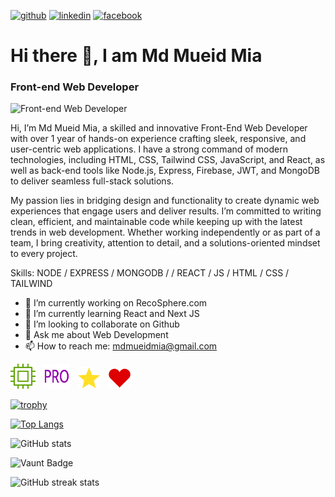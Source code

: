 [<img src='https://cdn.jsdelivr.net/npm/simple-icons@3.0.1/icons/github.svg' alt='github' height='40'>](https://github.com/Md-Mueid-Mia)  [<img src='https://cdn.jsdelivr.net/npm/simple-icons@3.0.1/icons/linkedin.svg' alt='linkedin' height='40'>](https://www.linkedin.com/in/https://www.linkedin.com/in/md-mueid-mia-7a4287254/)  [<img src='https://cdn.jsdelivr.net/npm/simple-icons@3.0.1/icons/facebook.svg' alt='facebook' height='40'>](https://www.facebook.com/https://www.facebook.com/35iy896jo0) 

# Hi there 👋, I am Md Mueid Mia
### Front-end Web Developer

![Front-end Web Developer](https://scontent.fjsr17-1.fna.fbcdn.net/v/t39.30808-6/471546819_2584270808435736_2274969574795758737_n.jpg?stp=dst-jpg_s960x960_tt6&_nc_cat=104&ccb=1-7&_nc_sid=127cfc&_nc_eui2=AeHOm5p-MKE5j2CmmrDaR_pAzeXXOmEilbfN5dc6YSKVt1I4tkCDXXsG_DpQtWPCI2cdI4aylJJOasVHOWjv2Ru_&_nc_ohc=Cttxd8903OAQ7kNvgGxamFq&_nc_zt=23&_nc_ht=scontent.fjsr17-1.fna&_nc_gid=AD7ZSF557wr_M6dG6_uVNJA&oh=00_AYAivH2_jlxXIoF6RFexlcbbbLJHrNyqxAfIpeMMb7lt2Q&oe=67735EA4)

Hi, I’m Md Mueid Mia, a skilled and innovative Front-End Web Developer with over 1 year of hands-on experience crafting sleek, responsive, and user-centric web applications. I have a strong command of modern technologies, including HTML, CSS, Tailwind CSS, JavaScript, and React, as well as back-end tools like Node.js, Express, Firebase, JWT, and MongoDB to deliver seamless full-stack solutions.

My passion lies in bridging design and functionality to create dynamic web experiences that engage users and deliver results. I’m committed to writing clean, efficient, and maintainable code while keeping up with the latest trends in web development. Whether working independently or as part of a team, I bring creativity, attention to detail, and a solutions-oriented mindset to every project.

Skills: NODE / EXPRESS / MONGODB /  / REACT / JS / HTML / CSS / TAILWIND

- 🔭 I’m currently working on RecoSphere.com 
- 🌱 I’m currently learning React and Next JS 
- 👯 I’m looking to collaborate on Github 
- 💬 Ask me about Web Development 
- 📫 How to reach me: mdmueidmia@gmail.com 


 

<a href='https://docs.github.com/en/developers'><img src='https://raw.githubusercontent.com/acervenky/animated-github-badges/master/assets/devbadge.gif' width='40' height='40'></a> <a href='https://github.com/pricing'><img src='https://raw.githubusercontent.com/acervenky/animated-github-badges/master/assets/pro.gif' width='40' height='40'></a> <a href='https://stars.github.com/'><img src='https://raw.githubusercontent.com/acervenky/animated-github-badges/master/assets/starbadge.gif' width='35' height='35'></a> <a href='https://docs.github.com/en/github/supporting-the-open-source-community-with-github-sponsors'><img src='https://raw.githubusercontent.com/acervenky/animated-github-badges/master/assets/sponsorbadge.gif' width='35' height='35'></a> 

[![trophy](https://github-profile-trophy.vercel.app/?username=Md-Mueid-Mia)](https://github.com/ryo-ma/github-profile-trophy)

[![Top Langs](https://github-readme-stats.vercel.app/api/top-langs/?username=Md-Mueid-Mia)](https://github.com/anuraghazra/github-readme-stats)

![GitHub stats](https://github-readme-stats.vercel.app/api?username=Md-Mueid-Mia&show_icons=true)  

![Vaunt Badge](https://api.vaunt.dev/v1/github/entities/Md-Mueid-Mia/contributions?format=svg&private=false)  

![GitHub streak stats](https://streak-stats.demolab.com/?user=Md-Mueid-Mia)  

